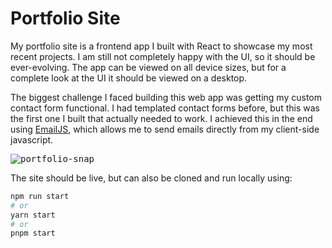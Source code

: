 # Portfolio Site

My portfolio site is a frontend app I built with React to showcase my most recent projects. I am still not completely happy with the UI, so it should be ever-evolving. The app can be viewed on all device sizes, but for a complete look at the UI it should be viewed on a desktop. 

The biggest challenge I faced building this web app was getting my custom contact form functional. I had templated contact forms before, but this was the first one I built that actually needed to work. I achieved this in the end using [EmailJS](https://www.emailjs.com/), which allows me to send emails directly from my client-side javascript.


<kbd>![portfolio-snap](https://user-images.githubusercontent.com/34987913/235317980-52e63418-adbb-4d6b-a711-139384930ee2.PNG)</kbd>

The site should be live, but can also be cloned and run locally using:

```bash
npm run start
# or
yarn start
# or
pnpm start
```

